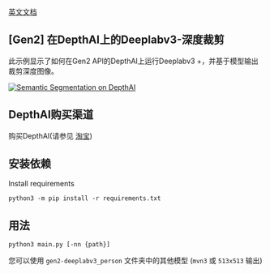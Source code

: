 [英文文档](README.md)

## [Gen2] 在DepthAI上的Deeplabv3-深度裁剪

此示例显示了如何在Gen2 API的DepthAI上运行Deeplabv3 +，并基于模型输出裁剪深度图像。

[![Semantic Segmentation on DepthAI](https://user-images.githubusercontent.com/18037362/116380966-5e4b5000-a80c-11eb-8013-74e2b2cb7515.gif)](https://www.youtube.com/watch?v=HiHrvJ8YtSM "Deeplabv3")

## DepthAI购买渠道

购买DepthAI(请参见 [淘宝](https://item.taobao.com/item.htm?id=626257175462))

## 安装依赖

Install requirements
```
python3 -m pip install -r requirements.txt
```

## 用法

```
python3 main.py [-nn {path}]
```

您可以使用 `gen2-deeplabv3_person` 文件夹中的其他模型 (`mvn3` 或 `513x513` 输出)